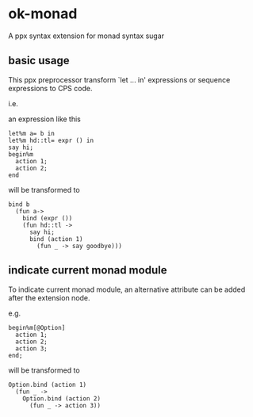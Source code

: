 # ok-monad

A ppx syntax extension for monad syntax sugar

## basic usage

This ppx preprocessor transform `let ... in' expressions or sequence expressions to CPS code. 

i.e.

an expression like this

    let%m a= b in
    let%m hd::tl= expr () in
    say hi;
    begin%m
      action 1;
      action 2;
    end

will be transformed to

    bind b
      (fun a->
        bind (expr ())
        (fun hd::tl ->
          say hi;
          bind (action 1)
            (fun _ -> say goodbye)))

## indicate current monad module

To indicate current monad module, an alternative attribute can be added after the extension node.

e.g.

    begin%m[@Option]
      action 1;
      action 2;
      action 3;
    end;

will be transformed to

    Option.bind (action 1)
      (fun _ ->
        Option.bind (action 2)
          (fun _ -> action 3))

